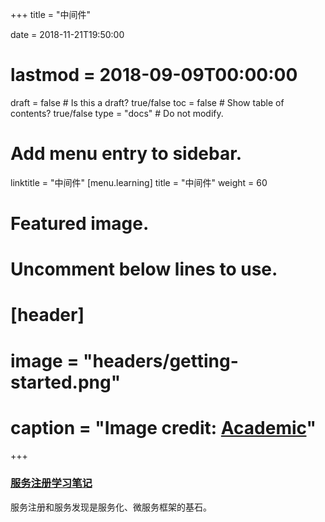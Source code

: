 +++
title = "中间件"

date = 2018-11-21T19:50:00
# lastmod = 2018-09-09T00:00:00

draft = false  # Is this a draft? true/false
toc = false  # Show table of contents? true/false
type = "docs"  # Do not modify.

# Add menu entry to sidebar.
linktitle = "中间件"
[menu.learning]
  title = "中间件"
  weight = 60

# Featured image.
# Uncomment below lines to use.
# [header]
# image = "headers/getting-started.png"
# caption = "Image credit: [**Academic**](https://github.com/gcushen/hugo-academic/)"
+++


### [服务注册学习笔记](https://skyao.io/learning-serviceregistry/)

服务注册和服务发现是服务化、微服务框架的基石。


